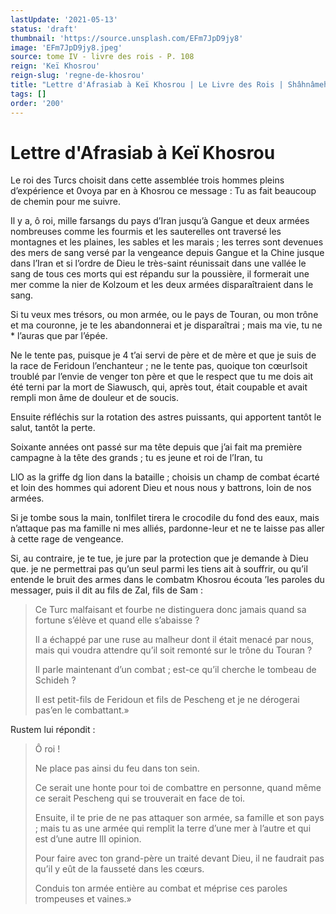 ```yaml
---
lastUpdate: '2021-05-13'
status: 'draft'
thumbnail: 'https://source.unsplash.com/EFm7JpD9jy8'
image: 'EFm7JpD9jy8.jpeg'
source: tome IV - livre des rois - P. 108
reign: 'Keï Khosrou'
reign-slug: 'regne-de-khosrou'
title: "Lettre d'Afrasiab à Keï Khosrou | Le Livre des Rois | Shâhnâmeh"
tags: []
order: '200'
---
```


# Lettre d'Afrasiab à Keï Khosrou

Le roi des Turcs choisit dans cette assemblée trois hommes pleins d’expérience et 0voya par en à Khosrou ce message : Tu as fait beaucoup de chemin pour me suivre.

Il y a, ô roi, mille farsangs du pays d’Iran jusqu’à Gangue et deux armées nombreuses comme les fourmis et les sauterelles ont traversé les montagnes et les plaines, les sables et les marais ; les terres sont devenues des mers de sang versé par la vengeance depuis Gangue et la Chine jusque dans l’Iran et si l’ordre de Dieu le très-saint réunissait dans une vallée le sang de tous ces morts qui est répandu sur la poussière, il formerait une mer comme la nier de Kolzoum et les deux armées disparaîtraient dans le sang.

Si tu veux mes trésors, ou mon armée, ou le pays de Touran, ou mon trône et ma couronne, je te les abandonnerai et je disparaîtrai ; mais ma vie, tu ne \* l’auras que par l’épée.

Ne le tente pas, puisque je
4 t’ai servi de père et de mère et que je suis de la race de Feridoun l’enchanteur ; ne le tente pas, quoique ton cœurlsoit troublé par l’envie de venger ton père et que le respect que tu me dois ait été terni par la mort de Siawusch, qui, après tout, était coupable et avait rempli mon âme de douleur et de soucis.

Ensuite réfléchis sur la rotation des astres puissants, qui apportent tantôt le salut, tantôt la perte.

Soixante années ont passé sur ma tête depuis que j’ai fait ma première campagne à la tête des grands ; tu es jeune et roi de l’Iran, tu

LlO as la griffe dg lion dans la bataille ; choisis un champ de combat écarté et loin des hommes qui adorent Dieu et nous nous y battrons, loin de nos armées.

Si je tombe sous la main, tonlfilet tirera le crocodile du fond des eaux, mais n’attaque pas ma famille ni mes alliés, pardonne-leur et ne te laisse pas aller à cette rage de vengeance.

Si, au contraire, je te tue, je jure par la protection que je demande à Dieu que. je ne permettrai pas qu’un seul parmi les tiens ait à souffrir, ou qu’il entende le bruit des armes dans le combatm Khosrou écouta ’les paroles du messager, puis il dit au fils de Zal, fils de Sam :

> Ce Turc malfaisant et fourbe ne distinguera donc jamais quand sa fortune s’élève et quand elle s’abaisse ?
>
> Il a échappé par une ruse au malheur dont il était menacé par nous, mais qui voudra attendre qu’il soit remonté sur le trône du Touran ?
>
> Il parle maintenant d’un combat ; est-ce qu’il cherche le tombeau de Schideh ?
>
> Il est petit-fils de Feridoun et fils de Pescheng et je ne dérogerai pas’en le combattant.»

Rustem lui répondit :

> Ô roi !
>
> Ne place pas ainsi du feu dans ton sein.
>
> Ce serait une honte pour toi de combattre en personne, quand même ce serait Pescheng qui se trouverait en face de toi.
>
> Ensuite, il te prie de ne pas attaquer son armée, sa famille et son pays ; mais tu as une armée qui remplit la terre d’une mer à l’autre et qui est d’une autre IlI opinion.
>
> Pour faire avec ton grand-père un traité devant Dieu, il ne faudrait pas qu’il y eût de la fausseté dans les cœurs.
>
> Conduis ton armée entière au combat et méprise ces paroles trompeuses et vaines.»
